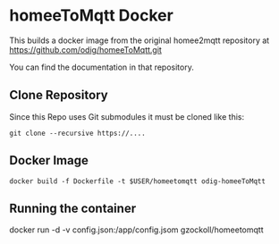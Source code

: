 # homeeToMqtt Docker

This builds a docker image from the original homee2mqtt repository at https://github.com/odig/homeeToMqtt.git

You can find the documentation in that repository.

## Clone Repository

Since this Repo uses Git submodules it must be cloned like this:

```
git clone --recursive https://....
```
## Docker Image

```
docker build -f Dockerfile -t $USER/homeetomqtt odig-homeeToMqtt
```

## Running the container

docker run -d -v config.json:/app/config.jsom gzockoll/homeetomqtt

